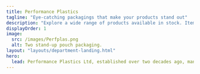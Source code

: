 ```yaml
---
title: Performance Plastics
tagline: "Eye-catching packagings that make your products stand out"
description: "Explore a wide range of products available in stock. Items such as biodegradable plastic bags, garbage bags and bubble wrap are ready for purchase. We can also produce custom-made packaging solutions that meet your specifications. We assist you from idea to finished product."
displayOrder: 1
image:
  src: /images/Perfplas.png
  alt: Two stand-up pouch packaging.
layout: "layouts/department-landing.html"
hero:
  lead: Performance Plastics Ltd, established over two decades ago, manufactures plastic bags, rolls and sheeting for a wide variety of applications, including packaging, 100% biodegradable plastic bags and garbage bags. Browse through our products which we keep in stock and are readily available for purchase or contact us to create your own custom-made product through our bespoke service.
---
```

